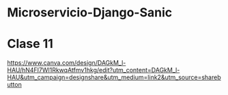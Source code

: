 # Microservicio-Django-Sanic

# Clase 11
https://www.canva.com/design/DAGkM_l-HAU/hN4FI7Wl1RkwqAtfmv1hkg/edit?utm_content=DAGkM_l-HAU&utm_campaign=designshare&utm_medium=link2&utm_source=sharebutton
